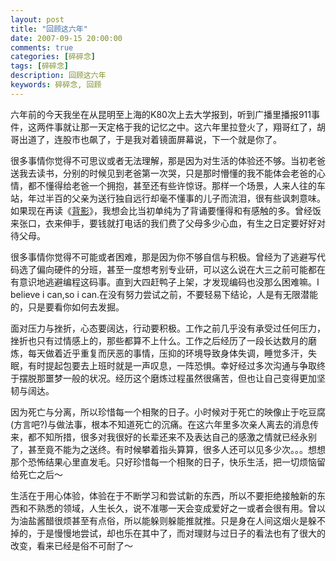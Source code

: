 ```yaml
---
layout: post
title: "回顾这六年"
date: 2007-09-15 20:00:00
comments: true
categories: [碎碎念]
tags: [碎碎念]
description: 回顾这六年
keywords: 碎碎念, 回顾
---
```


六年前的今天我坐在从昆明至上海的K80次上去大学报到，听到广播里播报911事件，这两件事就让那一天定格于我的记忆之中。这六年里拉登火了，翔哥红了，胡哥出道了，连股市也飙了，于是我对着镜面屏幕说，下一个就是你了。

很多事情你觉得不可思议或者无法理解，那是因为对生活的体验还不够。当初老爸送我去读书，分别的时候见到老爸第一次哭，只是那时懵懂的我不能体会老爸的心情，都不懂得给老爸一个拥抱，甚至还有些许惊讶。那样一个场景，人来人往的车站，年过半百的父亲为送行独自远行却毫不懂事的儿子而流泪，很有些讽刺意味。如果现在再读《[背影](http://baike.baidu.com/subview/18651/5065356.htm?fromtitle=%E3%80%8A%E8%83%8C%E5%BD%B1%E3%80%8B&fromid=4581175&type=syn)》，我想会比当初单纯为了背诵要懂得和有感触的多。曾经饭来张口，衣来伸手，要钱就打电话的我们费了父母多少心血，有生之日定要好好对待父母。

<!--more-->

很多事情你觉得不可能或者困难，那是因为你不够自信与积极。曾经为了逃避写代码选了偏向硬件的分班，甚至一度想考别专业研，可以这么说在大三之前可能都在有意识地逃避编程这码事。直到大四赶鸭子上架，才发现编码也没那么困难嘛。I believe i can,so i can.在没有努力尝试之前，不要轻易下结论，人是有无限潜能的，只是要看你如何去发掘。

面对压力与挫折，心态要阔达，行动要积极。工作之前几乎没有承受过任何压力，挫折也只有过情感上的，那些都算不上什么。工作之后经历了一段长达数月的磨炼，每天做着近乎重复而厌恶的事情，压抑的环境导致身体失调，睡觉多汗，失眠，有时提起包要去上班时就是一声叹息，一阵恐惧。幸好经过多次沟通与争取终于摆脱那噩梦一般的状况。经历这个磨炼过程虽然很痛苦，但也让自己变得更加坚韧与阔达。

因为死亡与分离，所以珍惜每一个相聚的日子。小时候对于死亡的映像止于吃豆腐(方言吧?)与做法事，根本不知道死亡的沉痛。在这六年里多次亲人离去的消息传来，都不知所措，很多对我很好的长辈还来不及表达自己的感激之情就已经永别了，甚至竟不能为之送终。有时候攀着指头算算，很多人还可以见多少次。。。想想那个恐怖结果心里直发毛。只好珍惜每一个相聚的日子，快乐生活，把一切烦恼留给死亡之后～

生活在于用心体验，体验在于不断学习和尝试新的东西，所以不要拒绝接触新的东西和不熟悉的领域，人生长久，说不准哪一天会变成爱好之一或者会很有用。曾以为油盐酱醋很烦甚至有点俗，所以能躲则躲能推就推。只是身在人间这烟火是躲不掉的，于是慢慢地尝试，却也乐在其中了，而对理财与过日子的看法也有了很大的改变，看来已经是俗不可耐了～
